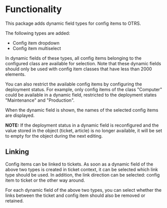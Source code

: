 # Functionality

This package adds dynamic field types for config items to OTRS.

The following types are added:

- Config item dropdown
- Config item multiselect

In dynamic fields of these types, all config items belonging to the configured class are available for selection. Note that these dynamic fields should only be used with config item classes that have less than 2000 elements.

You can also restrict the available config items by configuring the deployment status. For example, only config items of the class "Computer" could be available in a dynamic field, restricted to the deployment states "Maintenance" and "Production".

When the dynamic field is shown, the names of the selected config items are displayed.

__NOTE:__ If the deployment status in a dynamic field is reconfigured and the value stored in the object (ticket, article) is no longer available, it will be set to empty for the object during the next editing.

## Linking

Config items can be linked to tickets. As soon as a dynamic field of the above two types is created in ticket context, it can be selected which link type should be used. In addition, the link direction can be selected: config item to ticket or the other way around.

For each dynamic field of the above two types, you can select whether the links between the ticket and config item should also be removed or retained.
